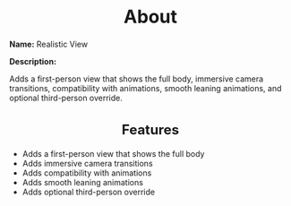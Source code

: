 <h1 style="text-align:center; font-size:2rem; font-weight:bold;">About</h1>

**Name:**
Realistic View

**Description:**

Adds a first-person view that shows the full body, immersive camera transitions, compatibility with animations, smooth leaning animations, and optional third-person override.

<h2 style="text-align:center; font-size:1.5rem; font-weight:bold;">Features</h2>

- Adds a first-person view that shows the full body
- Adds immersive camera transitions
- Adds compatibility with animations
- Adds smooth leaning animations
- Adds optional third-person override

